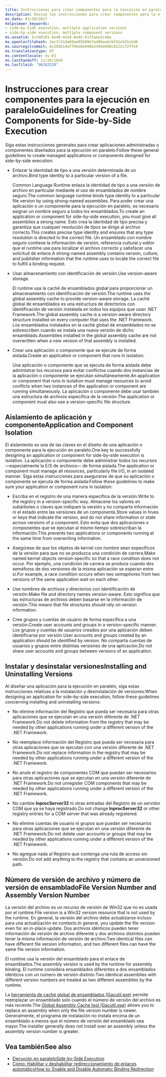 ```yaml
---
title: Instrucciones para crear componentes para la ejecución en paralelo
description: Revise las instrucciones para crear componentes para la ejecución en paralelo. Por ejemplo, enlace la identidad de tipo a una determinada versión de archivo o usar el almacenamiento con reconocimiento de versiones.
ms.date: 03/30/2017
helpviewer_keywords:
- side-by-side execution, multiple application versions
- side-by-side execution, multiple component versions
ms.assetid: 5c540161-6e40-42e9-be92-6175aee2c46a
ms.openlocfilehash: 3ac7c514a69ae05b00e7a486aadcbf41e5d1cbd6
ms.sourcegitcommit: bc293b14af795e0e999e3304dd40c0222cf2ffe4
ms.translationtype: HT
ms.contentlocale: es-ES
ms.lasthandoff: 11/26/2020
ms.locfileid: "96262520"
---
```

# <a name="guidelines-for-creating-components-for-side-by-side-execution"></a><span data-ttu-id="d4c0d-104">Instrucciones para crear componentes para la ejecución en paralelo</span><span class="sxs-lookup"><span data-stu-id="d4c0d-104">Guidelines for Creating Components for Side-by-Side Execution</span></span>

<span data-ttu-id="d4c0d-105">Siga estas instrucciones generales para crear aplicaciones administradas o componentes diseñados para la ejecución en paralelo:</span><span class="sxs-lookup"><span data-stu-id="d4c0d-105">Follow these general guidelines to create managed applications or components designed for side-by-side execution:</span></span>  
  
- <span data-ttu-id="d4c0d-106">Enlazar la identidad de tipo a una versión determinada de un archivo.</span><span class="sxs-lookup"><span data-stu-id="d4c0d-106">Bind type identity to a particular version of a file.</span></span>  
  
     <span data-ttu-id="d4c0d-107">Common Language Runtime enlaza la identidad de tipo a una versión de archivo en particular mediante el uso de ensamblados de nombre seguro.</span><span class="sxs-lookup"><span data-stu-id="d4c0d-107">The common language runtime binds type identity to a particular file version by using strong-named assemblies.</span></span> <span data-ttu-id="d4c0d-108">Para poder crear una aplicación o un componente para la ejecución en paralelo, es necesario asignar un nombre seguro a todos los ensamblados.</span><span class="sxs-lookup"><span data-stu-id="d4c0d-108">To create an application or component for side-by-side execution, you must give all assemblies a strong name.</span></span> <span data-ttu-id="d4c0d-109">Esto crea la identidad de tipo precisa y garantiza que cualquier resolución de tipos se dirige al archivo correcto.</span><span class="sxs-lookup"><span data-stu-id="d4c0d-109">This creates precise type identity and ensures that any type resolution is directed to the correct file.</span></span> <span data-ttu-id="d4c0d-110">Un ensamblado con nombre seguro contiene la información de versión, referencia cultural y editor que el runtime usa para localizar el archivo correcto y satisfacer una solicitud de enlace.</span><span class="sxs-lookup"><span data-stu-id="d4c0d-110">A strong-named assembly contains version, culture, and publisher information that the runtime uses to locate the correct file to fulfill a binding request.</span></span>  
  
- <span data-ttu-id="d4c0d-111">Usar almacenamiento con identificación de versión.</span><span class="sxs-lookup"><span data-stu-id="d4c0d-111">Use version-aware storage.</span></span>  
  
     <span data-ttu-id="d4c0d-112">El runtime usa la caché de ensamblados global para proporcionar un almacenamiento con identificación de versión.</span><span class="sxs-lookup"><span data-stu-id="d4c0d-112">The runtime uses the global assembly cache to provide version-aware storage.</span></span> <span data-ttu-id="d4c0d-113">La caché global de ensamblados es una estructura de directorios con identificación de versión instalada en todos los equipos que usan .NET Framework.</span><span class="sxs-lookup"><span data-stu-id="d4c0d-113">The global assembly cache is a version-aware directory structure installed on every computer that uses the .NET Framework.</span></span> <span data-ttu-id="d4c0d-114">Los ensamblados instalados en la caché global de ensamblados no se sobrescriben cuando se instala una nueva versión de dicho ensamblado.</span><span class="sxs-lookup"><span data-stu-id="d4c0d-114">Assemblies installed in the global assembly cache are not overwritten when a new version of that assembly is installed.</span></span>  
  
- <span data-ttu-id="d4c0d-115">Crear una aplicación o componente que se ejecute de forma aislada.</span><span class="sxs-lookup"><span data-stu-id="d4c0d-115">Create an application or component that runs in isolation.</span></span>  
  
     <span data-ttu-id="d4c0d-116">Una aplicación o componente que se ejecuta de forma aislada debe administrar los recursos para evitar conflictos cuando dos instancias de la aplicación o componente se ejecutan simultáneamente.</span><span class="sxs-lookup"><span data-stu-id="d4c0d-116">An application or component that runs in isolation must manage resources to avoid conflicts when two instances of the application or component are running simultaneously.</span></span> <span data-ttu-id="d4c0d-117">La aplicación o componente debe usar también una estructura de archivos específica de la versión.</span><span class="sxs-lookup"><span data-stu-id="d4c0d-117">The application or component must also use a version-specific file structure.</span></span>  
  
## <a name="application-and-component-isolation"></a><span data-ttu-id="d4c0d-118">Aislamiento de aplicación y componente</span><span class="sxs-lookup"><span data-stu-id="d4c0d-118">Application and Component Isolation</span></span>  

 <span data-ttu-id="d4c0d-119">El aislamiento es una de las claves en el diseño de una aplicación o componente para la ejecución en paralelo.</span><span class="sxs-lookup"><span data-stu-id="d4c0d-119">One key to successfully designing an application or component for side-by-side execution is isolation.</span></span> <span data-ttu-id="d4c0d-120">La aplicación o componente debe administrar todos los recursos —especialmente la E/S de archivos— de forma aislada.</span><span class="sxs-lookup"><span data-stu-id="d4c0d-120">The application or component must manage all resources, particularly file I/O, in an isolated manner.</span></span> <span data-ttu-id="d4c0d-121">Siga estas instrucciones para asegurarse de que su aplicación o componente se ejecuta de forma aislada:</span><span class="sxs-lookup"><span data-stu-id="d4c0d-121">Follow these guidelines to make sure your application or component runs in isolation:</span></span>  
  
- <span data-ttu-id="d4c0d-122">Escriba en el registro de una manera específica de la versión.</span><span class="sxs-lookup"><span data-stu-id="d4c0d-122">Write to the registry in a version-specific way.</span></span> <span data-ttu-id="d4c0d-123">Almacene los valores en subárboles o claves que indiquen la versión y no comparta información ni el estado entre las versiones de un componente.</span><span class="sxs-lookup"><span data-stu-id="d4c0d-123">Store values in hives or keys that indicate the version, and do not share information or state across versions of a component.</span></span> <span data-ttu-id="d4c0d-124">Esto evita que dos aplicaciones o componentes que se ejecutan al mismo tiempo sobrescriban la información.</span><span class="sxs-lookup"><span data-stu-id="d4c0d-124">This prevents two applications or components running at the same time from overwriting information.</span></span>  
  
- <span data-ttu-id="d4c0d-125">Asegúrese de que los objetos de kernel con nombre sean específicos de la versión para que no se produzca una condición de carrera.</span><span class="sxs-lookup"><span data-stu-id="d4c0d-125">Make named kernel objects version-specific so that a race condition does not occur.</span></span> <span data-ttu-id="d4c0d-126">Por ejemplo, una condición de carrera se produce cuando dos semáforos de dos versiones de la misma aplicación se esperan entre sí.</span><span class="sxs-lookup"><span data-stu-id="d4c0d-126">For example, a race condition occurs when two semaphores from two versions of the same application wait on each other.</span></span>  
  
- <span data-ttu-id="d4c0d-127">Use nombres de archivos y directorios con identificación de versión.</span><span class="sxs-lookup"><span data-stu-id="d4c0d-127">Make file and directory names version-aware.</span></span> <span data-ttu-id="d4c0d-128">Esto significa que las estructuras de archivos deben basarse en la información de versión.</span><span class="sxs-lookup"><span data-stu-id="d4c0d-128">This means that file structures should rely on version information.</span></span>  
  
- <span data-ttu-id="d4c0d-129">Cree grupos y cuentas de usuario de forma específica a una versión.</span><span class="sxs-lookup"><span data-stu-id="d4c0d-129">Create user accounts and groups in a version-specific manner.</span></span> <span data-ttu-id="d4c0d-130">Los grupos y cuentas de usuarios creados por una aplicación deben identificarse por versión.</span><span class="sxs-lookup"><span data-stu-id="d4c0d-130">User accounts and groups created by an application should be identified by version.</span></span> <span data-ttu-id="d4c0d-131">No comparta cuentas de usuarios y grupos entre distintas versiones de una aplicación.</span><span class="sxs-lookup"><span data-stu-id="d4c0d-131">Do not share user accounts and groups between versions of an application.</span></span>  
  
## <a name="installing-and-uninstalling-versions"></a><span data-ttu-id="d4c0d-132">Instalar y desinstalar versiones</span><span class="sxs-lookup"><span data-stu-id="d4c0d-132">Installing and Uninstalling Versions</span></span>  

 <span data-ttu-id="d4c0d-133">Al diseñar una aplicación para la ejecución en paralelo, siga estas instrucciones relativas a la instalación y desinstalación de versiones:</span><span class="sxs-lookup"><span data-stu-id="d4c0d-133">When designing an application for side-by-side execution, follow these guidelines concerning installing and uninstalling versions:</span></span>  
  
- <span data-ttu-id="d4c0d-134">No elimine información del Registro que pueda ser necesaria para otras aplicaciones que se ejecutan en una versión diferente de .NET Framework.</span><span class="sxs-lookup"><span data-stu-id="d4c0d-134">Do not delete information from the registry that may be needed by other applications running under a different version of the .NET Framework.</span></span>  
  
- <span data-ttu-id="d4c0d-135">No reemplace información del Registro que pueda ser necesaria para otras aplicaciones que se ejecutan con una versión diferente de .NET Framework.</span><span class="sxs-lookup"><span data-stu-id="d4c0d-135">Do not replace information in the registry that may be needed by other applications running under a different version of the .NET Framework.</span></span>  
  
- <span data-ttu-id="d4c0d-136">No anule el registro de componentes COM que puedan ser necesarios para otras aplicaciones que se ejecutan en una versión diferente de .NET Framework.</span><span class="sxs-lookup"><span data-stu-id="d4c0d-136">Do not unregister COM components that may be needed by other applications running under a different version of the .NET Framework.</span></span>  
  
- <span data-ttu-id="d4c0d-137">No cambie **InprocServer32** ni otras entradas del Registro de un servidor COM que ya se haya registrado.</span><span class="sxs-lookup"><span data-stu-id="d4c0d-137">Do not change **InprocServer32** or other registry entries for a COM server that was already registered.</span></span>  
  
- <span data-ttu-id="d4c0d-138">No elimine cuentas de usuario ni grupos que puedan ser necesarios para otras aplicaciones que se ejecutan en una versión diferente de .NET Framework.</span><span class="sxs-lookup"><span data-stu-id="d4c0d-138">Do not delete user accounts or groups that may be needed by other applications running under a different version of the .NET Framework.</span></span>  
  
- <span data-ttu-id="d4c0d-139">No agregue nada al Registro que contenga una ruta de acceso sin versión.</span><span class="sxs-lookup"><span data-stu-id="d4c0d-139">Do not add anything to the registry that contains an unversioned path.</span></span>  
  
## <a name="file-version-number-and-assembly-version-number"></a><span data-ttu-id="d4c0d-140">Número de versión de archivo y número de versión de ensamblado</span><span class="sxs-lookup"><span data-stu-id="d4c0d-140">File Version Number and Assembly Version Number</span></span>  

 <span data-ttu-id="d4c0d-141">La versión del archivo es un recurso de versión de Win32 que no es usada por el runtime.</span><span class="sxs-lookup"><span data-stu-id="d4c0d-141">File version is a Win32 version resource that is not used by the runtime.</span></span> <span data-ttu-id="d4c0d-142">En general, la versión del archivo debe actualizarse incluso para una actualización en contexto.</span><span class="sxs-lookup"><span data-stu-id="d4c0d-142">In general, you update the file version even for an in-place update.</span></span> <span data-ttu-id="d4c0d-143">Dos archivos idénticos pueden tener información de versión de archivo diferente y dos archivos distintos pueden tener la misma información de versión de archivo.</span><span class="sxs-lookup"><span data-stu-id="d4c0d-143">Two identical files can have different file version information, and two different files can have the same file version information.</span></span>  
  
 <span data-ttu-id="d4c0d-144">El runtime usa la versión del ensamblado para el enlace de ensamblados.</span><span class="sxs-lookup"><span data-stu-id="d4c0d-144">The assembly version is used by the runtime for assembly binding.</span></span> <span data-ttu-id="d4c0d-145">El runtime considera ensamblados diferentes a dos ensamblados idénticos con un número de versión distinto.</span><span class="sxs-lookup"><span data-stu-id="d4c0d-145">Two identical assemblies with different version numbers are treated as two different assemblies by the runtime.</span></span>  
  
 <span data-ttu-id="d4c0d-146">La [herramienta de caché global de ensamblados (Gacutil.exe)](../tools/gacutil-exe-gac-tool.md) permite reemplazar un ensamblado solo cuando el número de versión del archivo es más reciente.</span><span class="sxs-lookup"><span data-stu-id="d4c0d-146">The [Global Assembly Cache tool (Gacutil.exe)](../tools/gacutil-exe-gac-tool.md) allows you to replace an assembly when only the file version number is newer.</span></span> <span data-ttu-id="d4c0d-147">Generalmente, el programa de instalación no instala encima de un ensamblado a menos que el número de versión del ensamblado sea mayor.</span><span class="sxs-lookup"><span data-stu-id="d4c0d-147">The installer generally does not install over an assembly unless the assembly version number is greater.</span></span>  
  
## <a name="see-also"></a><span data-ttu-id="d4c0d-148">Vea también</span><span class="sxs-lookup"><span data-stu-id="d4c0d-148">See also</span></span>

- [<span data-ttu-id="d4c0d-149">Ejecución en paralelo</span><span class="sxs-lookup"><span data-stu-id="d4c0d-149">Side-by-Side Execution</span></span>](side-by-side-execution.md)
- [<span data-ttu-id="d4c0d-150">Cómo: Habilitar y deshabilitar redireccionamiento de enlaces automático</span><span class="sxs-lookup"><span data-stu-id="d4c0d-150">How to: Enable and Disable Automatic Binding Redirection</span></span>](../configure-apps/how-to-enable-and-disable-automatic-binding-redirection.md)
